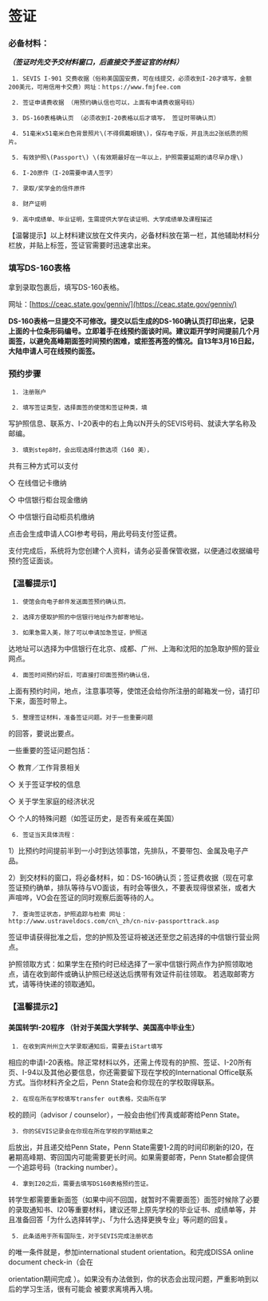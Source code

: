 # 签证

### 必备材料：

_**（签证时先交予交材料窗口，后直接交予签证官的材料）**_

     1. SEVIS I-901 交费收据（俗称美国国安费，可在线提交，必须收到I-20才填写，金额200美元，可用信用卡交费）网址：https://www.fmjfee.com

     2. 签证申请费收据 （用预约确认信也可以，上面有申请费收据号码）

     3. DS-160表格确认页 （必须收到I-20表格以后才填写， 签证时带确认页）

     4. 51毫米x51毫米白色背景照片\(不得佩戴眼镜\)，保存电子版，并且洗出2张纸质的照片。

     5. 有效护照\(Passport\) \(有效期最好在一年以上，护照需要延期的请尽早办理\)

     6. I-20原件（I-20需要申请人签字）

     7. 录取/奖学金的信件原件

     8. 财产证明

     9. 高中成绩单、毕业证明，生需提供大学在读证明、大学成绩单及课程描述

【温馨提示】以上材料建议放在文件夹内，必备材料放在第一栏，其他辅助材料分栏放，并贴上标签，签证官需要时迅速拿出来。

### 填写DS-160表格

拿到录取包裹后，填写DS-160表格。

网址：[https://ceac.state.gov/genniv/](https://ceac.state.gov/genniv/)

**DS-160表格一旦提交不可修改。提交以后生成的DS-160确认页打印出来，记录上面的十位条形码编号。立即着手在线预约面谈时间。建议距开学时间提前几个月面签，以避免高峰期面签时间预约困难，或拒签再签的情况。自13年3月16日起，大陆申请人可在线预约面签。**

### 预约步骤

     1. 注册账户

     2. 填写签证类型，选择面签的使馆和签证种类，填

写护照信息、联系方、I-20表中的右上角以N开头的SEVIS号码、就读大学名称及邮编。

     3. 填到step8时，会出现选择付款选项（160 美），

共有三种方式可以支付   

 ◇ 在线借记卡缴纳

 ◇ 中信银行柜台现金缴纳

 ◇ 中信银行自动柜员机缴纳

点击会生成申请人CGI参考号码，用此号码支付签证费。

支付完成后，系统将为您创建个人资料，请务必妥善保管收据，以便通过收据编号预约签证面谈。  


### 【温馨提示1】

     1. 使馆会向电子邮件发送面签预约确认页。

     2. 选择方便取护照的中信银行地址作为邮寄地址。

     3. 如果急需入美，除了可以申请加急签证，护照送

达地址可以选择为中信银行在北京、成都、广州、上海和沈阳的加急取护照的营业网点。

     4. 面签时间预约好后，可直接打印面签预约确认信，

上面有预约时间，地点，注意事项等，使馆还会给你所注册的邮箱发一份，请打印下来，面签时带上。

     5. 整理签证材料，准备签证问题。对于一些重要问题

的回答，要说出要点。

一些重要的签证问题包括：

 ◇ 教育／工作背景相关

 ◇ 关于签证学校的信息

 ◇ 关于学生家庭的经济状况

 ◇ 个人的特殊问题（如签证历史，是否有亲戚在美国）

     6. 签证当天具体流程：

 1）比预约时间提前半到一小时到达领事馆，先排队，不要带包、金属及电子产品。

 2）到交材料的窗口，将必备材料，如：DS-160确认页；签证费收据（现在可拿签证预约确单，排队等待与VO面谈，有时会等很久，不要表现得很紧张，或者大声喧哗，VO会在签证的同时观察后面等待的人。

     7. 查询签证状态，护照追踪与检索 网址：http://www.ustraveldocs.com/cn\_zh/cn-niv-passporttrack.asp

签证申请获得批准之后，您的护照及签证将被送还至您之前选择的中信银行营业网点。

护照领取方式：如果学生在预约时已经选择了一家中信银行网点作为护照领取地点，请在收到邮件或确认护照已经送达后携带有效证件前往领取。 若选取邮寄方式，请等待快递的领取通知。

### 【温馨提示2】

#### 美国转学I-20程序 （针对于美国大学转学、美国高中毕业生）

     1. 在收到宾州州立大学录取通知后，需要去iStart填写

相应的申请I-20表格。除正常材料以外，还需上传现有的护照、签证、I-20所有页、I-94以及其他必要信息，你还需要留下现在学校的International Office联系方式。当你材料齐全之后，Penn State会和你现在的学校取得联系。

     2. 在现在所在学校填写transfer out表格，交由所在学

校的顾问（advisor / counselor），一般会由他们传真或邮寄给Penn State。

     3. 你的SEVIS记录会在你现在所在学校的学期结束之

后放出，并且递交给Penn State，Penn State需要1-2周的时间印刷新的I20，在暑期高峰期、寄回国内可能需要更长时间。如果需要邮寄，Penn State都会提供一个追踪号码（tracking number）。

     4. 拿到I20之后，需要去填写DS160表格预约签证。

转学生都需要重新面签（如果中间不回国，就暂时不需要面签）面签时候除了必要的录取通知书、I20等重要材料，建议还带上原先学校的毕业证书、成绩单等，并且准备回答「为什么选择转学」、「为什么选择更换专业」等问题的回复。

     5. 此条适用于所有国际生，对于SEVIS完成注册状态

的唯一条件就是，参加international student orientation。和完成DISSA online document check-in（会在

orientation期间完成 ）。如果没有办法做到，你的状态会出现问题，严重影响到以后的学习生活，很有可能会被要求离境再入境。 

